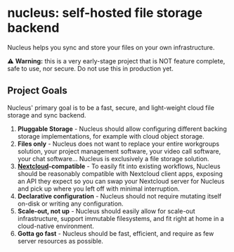 # nucleus: self-hosted file storage backend

Nucleus helps you sync and store your files on your own infrastructure.

⚠️ **Warning:** this is a very early-stage project that is NOT feature complete,
safe to use, nor secure. Do not use this in production yet.

## Project Goals

Nucleus' primary goal is to be a fast, secure, and light-weight cloud file
storage and sync backend.

1. **Pluggable Storage** - Nucleus should allow configuring different backing
   storage implementations, for example with cloud object storage.
2. **Files only** - Nucleus does not want to replace your entire workgroups
   solution, your project management software, your video call software, your
   chat software... Nucleus is exclusively a file storage solution.
4. **[Nextcloud][nc]-compatible** - To easily fit into existing workflows, Nucleus
   should be reasonably compatible with Nextcloud client apps, exposing an API
   they expect so you can swap your Nextcloud server for Nucleus and pick up
   where you left off with minimal interruption.
5. **Declarative configuration** - Nucleus should not require mutating itself
   on-disk or writing any configuration.
6. **Scale-out, not up** - Nucleus should easily allow for scale-out
   infrastructure, support immutable filesystems, and fit right at home in a
   cloud-native environment.
7. **Gotta go fast** - Nucleus should be fast, efficient, and require as few
   server resources as possible.

[nc]: https://www.nextcloud.com
